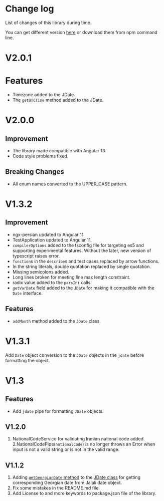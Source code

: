 # Change log
List of changes of this library during time.

You can get different version [here](https://www.npmjs.com/package/ngx-persian) or download them from npm command line.

# V2.0.1
# Features
- Timezone added to the JDate.
- The `getUTCTime` method added to the JDate.

# V2.0.0
## Improvement
- The library made compatible with Angular 13.
- Code style problems fixed. 
## Breaking Changes
- All enum names converted to the UPPER_CASE pattern.

# V1.3.2
## Improvement
- ngx-persian updated to Angular 11.
- TestApplication updated to Angular 11.
- `compilerOptions` added to the tsconfig file for targeting es5 and supporting
  experimental features. Without the later, new version of typescript raises error.
- `function`s in the `describe`s and test cases replaced by arrow functions.
- In the string literals, double quotation replaced by single quotation.
- Missing semicolons added.
- Long lines broken for meeting line max length constraint.
- radix value added to the `parsInt` calls.
- `getVarDate` field added to the `JDate` for making it compatible with the
  `Date` interface.

## Features
- `addMonth` method added to the `JDate` class.

# V1.3.1
Add `Date` object conversion to the `JDate` objects in the `jdate` before formatting the object.

# V1.3
## Features
- Add `jdate` pipe for formatting `JDate` objects.

## V1.2.0
1. NationalCodeService for validating Iranian national code added.
2.NationalCodePipe(`nationalCode`) is no longer throws an Error when input is not a valid string or is not in the valid range.

## V1.1.2
1. Adding [`getGeorgianDate` method](https://alihoseiny.github.io/ngx-persian/classes/JDate.html#getGeorgianDate) to the [JDate class](https://alihoseiny.github.io/ngx-persian/classes/JDate.html) for getting corresponding Georgian date from Jalali date object. 
2. Fix some mistakes in the README.md file.
3. Add License to and more keywords to package.json file of the library.
